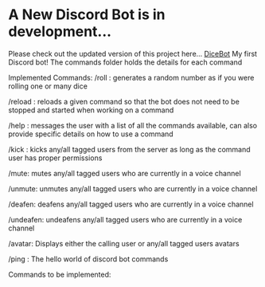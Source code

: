# A New Discord Bot is in development...
Please check out the updated version of this project here... [DiceBot](https://github.com/Matthew-Little/DiceBot)
My first Discord bot!
The commands folder holds the details for each command

Implemented Commands:
/roll : generates a random number as if you were rolling one or many dice

/reload : reloads a given command so that the bot does not need to be stopped and started when working on a command

/help : messages the user with a list of all the commands available, can also provide specific details on how to use a command

/kick : kicks any/all tagged users from the server as long as the command user has proper permissions

/mute: mutes any/all tagged users who are currently in a voice channel

/unmute: unmutes any/all tagged users who are currently in a voice channel

/deafen: deafens any/all tagged users who are currently in a voice channel

/undeafen: undeafens any/all tagged users who are currently in a voice channel

/avatar: Displays either the calling user or any/all tagged users avatars

/ping : The hello world of discord bot commands

Commands to be implemented:
